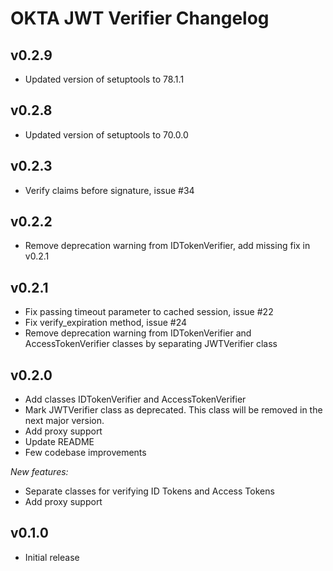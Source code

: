 # OKTA JWT Verifier Changelog

## v0.2.9
- Updated version of setuptools to 78.1.1

## v0.2.8
- Updated version of setuptools to 70.0.0

## v0.2.3
- Verify claims before signature, issue #34

## v0.2.2
- Remove deprecation warning from IDTokenVerifier, add missing fix in v0.2.1

## v0.2.1
- Fix passing timeout parameter to cached session, issue #22
- Fix verify_expiration method, issue #24
- Remove deprecation warning from IDTokenVerifier and AccessTokenVerifier classes by separating JWTVerifier class

## v0.2.0
- Add classes IDTokenVerifier and AccessTokenVerifier
- Mark JWTVerifier class as deprecated. This class will be removed in the next major version.
- Add proxy support
- Update README
- Few codebase improvements

_New features:_
- Separate classes for verifying ID Tokens and Access Tokens
- Add proxy support

## v0.1.0
- Initial release
